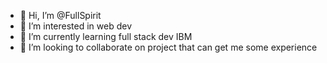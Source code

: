 - 👋 Hi, I’m @FullSpirit
- 👀 I’m interested in web dev
- 🌱 I’m currently learning full stack dev IBM 
- 💞️ I’m looking to collaborate on project that can get me some experience

<!---
FullSpirit/FullSpirit is a ✨ special ✨ repository because its `README.md` (this file) appears on your GitHub profile.
You can click the Preview link to take a look at your changes.
--->
